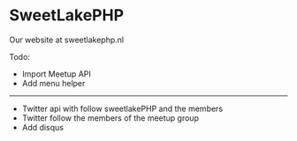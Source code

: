 SweetLakePHP
============

Our website at sweetlakephp.nl


Todo:
* Import Meetup API
* Add menu helper

---

* Twitter api with follow sweetlakePHP and the members
* Twitter follow the members of the meetup group
* Add disqus
